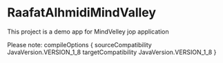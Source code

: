 # RaafatAlhmidiMindValley

This project is a demo app for MindVelley jop application

Please note: compileOptions {
        sourceCompatibility JavaVersion.VERSION_1_8
        targetCompatibility JavaVersion.VERSION_1_8
    }


